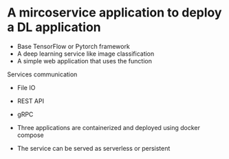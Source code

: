 # A mircoservice application to deploy a DL application

- Base TensorFlow or Pytorch framework
- A deep learning service like image classification
- A simple web application that uses the function


Services communication

- File IO
- REST API
- gRPC

- Three applications are containerized and deployed using docker compose
- The service can be served as serverless or persistent
